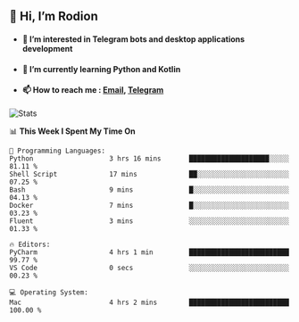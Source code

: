 ## 👋 Hi, I’m Rodion
- #### 👀 I’m interested in Telegram bots and desktop applications development
- #### 🌱 I’m currently learning Python and Kotlin
- #### 📫 How to reach me : [Email](mailto:me@lavn.ml), [Telegram](https://t.me/rodion_gudz)

![Stats](https://github-readme-stats.vercel.app/api?username=rodion-gudz&show_icons=true&theme=github_dark&hide_border=true&hide=issues&count_private=true&layout=compact)


<!--START_SECTION:waka-->
📊 **This Week I Spent My Time On** 

```text
💬 Programming Languages: 
Python                   3 hrs 16 mins       ████████████████████░░░░░   81.11 % 
Shell Script             17 mins             ██░░░░░░░░░░░░░░░░░░░░░░░   07.25 % 
Bash                     9 mins              █░░░░░░░░░░░░░░░░░░░░░░░░   04.13 % 
Docker                   7 mins              █░░░░░░░░░░░░░░░░░░░░░░░░   03.23 % 
Fluent                   3 mins              ░░░░░░░░░░░░░░░░░░░░░░░░░   01.33 % 

🔥 Editors: 
PyCharm                  4 hrs 1 min         █████████████████████████   99.77 % 
VS Code                  0 secs              ░░░░░░░░░░░░░░░░░░░░░░░░░   00.23 % 

💻 Operating System: 
Mac                      4 hrs 2 mins        █████████████████████████   100.00 % 
```


<!--END_SECTION:waka-->
